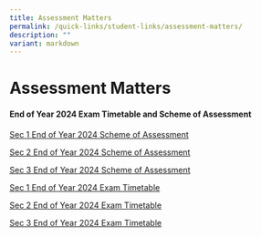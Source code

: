 ```yaml
---
title: Assessment Matters
permalink: /quick-links/student-links/assessment-matters/
description: ""
variant: markdown
---
```

Assessment Matters
============

#### End of Year 2024 Exam Timetable and Scheme of Assessment

[Sec 1 End of Year 2024 Scheme of Assessment](/files/EOY_2024_Sec_1_Scheme_of_Assessment.pdf)

[Sec 2 End of Year 2024 Scheme of Assessment](/files/EOY_2024_Sec_2_Scheme_of_Assessment.pdf)

[Sec 3 End of Year 2024 Scheme of Assessment](/files/EOY_2024_Sec_3_Scheme_of_Assessment.pdf)

[Sec 1 End of Year 2024 Exam Timetable](/files/EOY_2024_Sec_1_Exam_Timetable.pdf)

[Sec 2 End of Year 2024 Exam Timetable](/files/EOY_2024_Sec_2_Exam_Timetable.pdf)

[Sec 3 End of Year 2024 Exam Timetable](/files/EOY_2024_Sec_3_Exam_Timetable.pdf)






